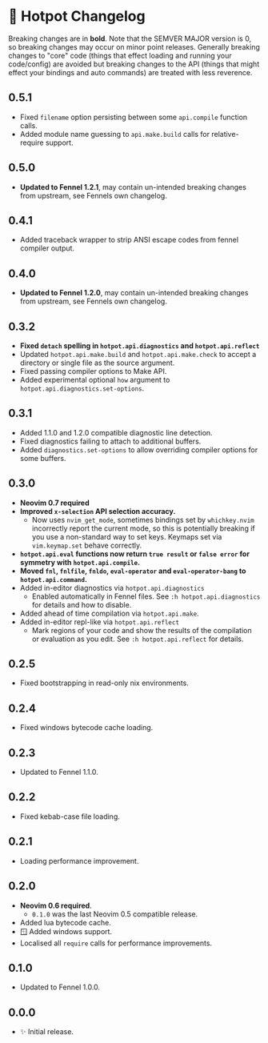 # 🍲 Hotpot Changelog

Breaking changes are in **bold**. Note that the SEMVER MAJOR version is 0, so
breaking changes may occur on minor point releases. Generally breaking changes
to "core" code (things that effect loading and running your code/config) are
avoided but breaking changes to the API (things that might effect your bindings
and auto commands) are treated with less reverence.

## 0.5.1

- Fixed `filename` option persisting between some `api.compile` function calls.
- Added module name guessing to `api.make.build` calls for relative-require
  support.

## 0.5.0

- **Updated to Fennel 1.2.1**, may contain un-intended breaking changes from
  upstream, see Fennels own changelog.

## 0.4.1

- Added traceback wrapper to strip ANSI escape codes from fennel
  compiler output.

## 0.4.0

- **Updated to Fennel 1.2.0**, may contain un-intended breaking changes from
  upstream, see Fennels own changelog.

## 0.3.2

- **Fixed `detach` spelling in `hotpot.api.diagnostics` and `hotpot.api.reflect`**
- Updated `hotpot.api.make.build` and `hotpot.api.make.check` to accept a
  directory or single file as the source argument.
- Fixed passing compiler options to Make API.
- Added experimental optional `how` argument to `hotpot.api.diagnostics.set-options`.

## 0.3.1

- Added 1.1.0 and 1.2.0 compatible diagnostic line detection.
- Fixed diagnostics failing to attach to additional buffers.
- Added `diagnostics.set-options` to allow overriding compiler options for some
  buffers.

## 0.3.0

- **Neovim 0.7 required**
- **Improved `x-selection` API selection accuracy.**
  - Now uses `nvim_get_mode`, sometimes bindings set by `whichkey.nvim`
    incorrectly report the current mode, so this is potentially breaking if you
    use a non-standard way to set keys. Keymaps set via `vim.keymap.set` behave
    correctly.
- **`hotpot.api.eval` functions now return `true result` or `false error` for
symmetry with `hotpot.api.compile`.**
- **Moved `fnl`, `fnlfile`, `fnldo`, `eval-operator` and `eval-operator-bang`
  to `hotpot.api.command`.**
- Added in-editor diagnostics via `hotpot.api.diagnostics`
  - Enabled automatically in Fennel files. See `:h hotpot.api.diagnostics` for
    details and how to disable.
- Added ahead of time compilation via `hotpot.api.make`.
- Added in-editor repl-like via `hotpot.api.reflect`
  - Mark regions of your code and show the results of the compilation or
    evaluation as you edit. See `:h hotpot.api.reflect` for details.

## 0.2.5

- Fixed bootstrapping in read-only nix environments.

## 0.2.4

- Fixed windows bytecode cache loading.

## 0.2.3

- Updated to Fennel 1.1.0.

## 0.2.2

- Fixed kebab-case file loading.

## 0.2.1

- Loading performance improvement.

## 0.2.0

- **Neovim 0.6 required**.
  - `0.1.0` was the last Neovim 0.5 compatible release.
- Added lua bytecode cache.
- 🪟 Added windows support.
- Localised all `require` calls for performance improvements.

## 0.1.0

- Updated to Fennel 1.0.0.

## 0.0.0

- ✨ Initial release.
